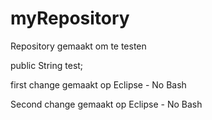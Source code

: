 # myRepository
Repository gemaakt om te testen

public String test;


first change gemaakt op Eclipse - No Bash

Second change gemaakt op Eclipse - No Bash